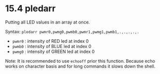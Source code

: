 # 15.4 pledarr

Putting all LED values in an array at once.

Syntax: `pledarr pwmr0,pwmg0,pwmb0,pwmr1,pwmg1,pwmb1,.,.,.,.,.`

* `pwmr0` : intensity of RED led at index 0
* `pwmb0` : intensity of BLUE led at index 0
* `pwmg0` : intensity of GREEN led at index 0

Note: It is recommended to use `echooff` prior this function. Because echo works on character basis and for long commands it slows down the shell.

